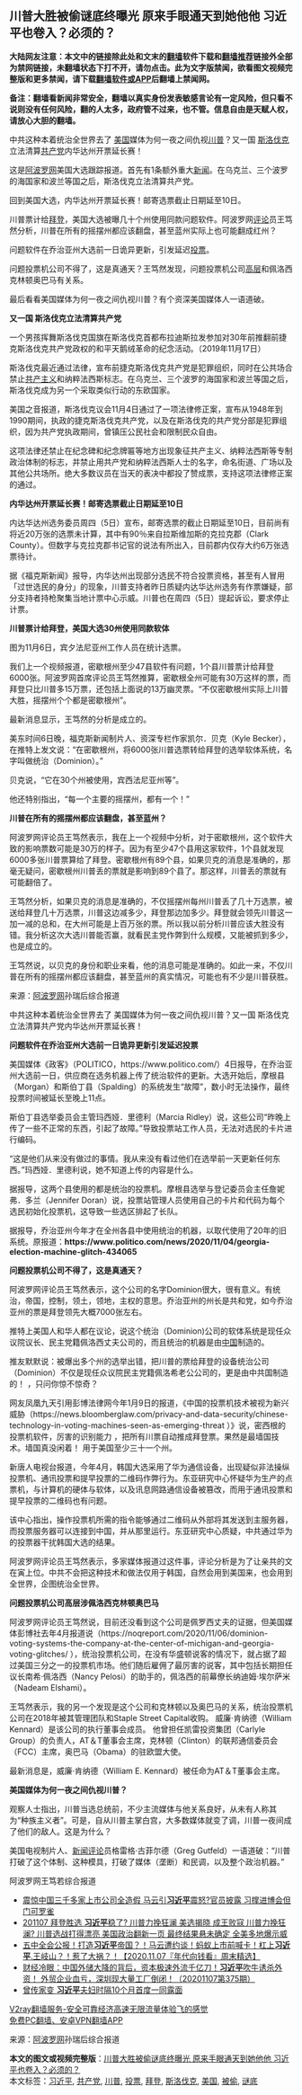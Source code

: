  <h2>川普大胜被偷谜底终曝光 原来手眼通天到她他他 习近平也卷入？必须的？</h2> <p class="notice"><b>大陆网友注意：本文中的链接除此处和文末的<a href="https://github.com/bannedbook/fanqiang" >翻墙</a>软件下载和<a href="https://github.com/killgcd/justmysocks/blob/master/README.md">翻墙推荐</a>链接外全部为禁网链接，未翻墙状态下打不开，请勿点击。此为文字版禁闻，欲看图文视频完整版和更多禁闻，请下载<a href="https://github.com/bannedbook/fanqiang">翻墙软件或APP</a>后翻墙上禁闻网。</p><p>备注：翻墙看新闻非常安全，翻墙以真实身份发表敏感言论有一定风险，但只看不说则没有任何风险，翻的人太多，政府管不过来，也不管。信息自由是天赋人权，请放心大胆的翻墙。</b></p>  <div class="entry"> <p id="summary">中共这种本着统治全世界去了 <a href="https://www.bannedbook.org/bnews/tag/%e7%be%8e%e5%9b%bd/" class="st_tag internal_tag" rel="tag" title="标签 美国 下的日志">美国</a>媒体为何一夜之间仇视<a href="https://www.bannedbook.org/bnews/tag/%e5%b7%9d%e6%99%ae/" class="st_tag internal_tag" rel="tag" title="标签 川普 下的日志">川普</a>？又一国 <a href="https://www.bannedbook.org/bnews/tag/%E6%96%AF%E6%B4%9B%E4%BC%90%E5%85%8B/" class="st_tag internal_tag" rel="tag" title="标签 斯洛伐克 下的日志">斯洛伐克</a>立法清算<a href="https://www.bannedbook.org/bnews/tag/%e5%85%b1%e4%ba%a7%e5%85%9a/" class="st_tag internal_tag" rel="tag" title="标签 共产党 下的日志">共产党</a>内华达州开票延长赛！</p> <p></p> <p>这是<span class='wp_keywordlink_affiliate'><a href="https://www.aboluowang.com/" title="阿波罗网" target="_blank">阿波罗网</a></span>美国大选跟踪报道。首先有1条额外重大<span class='wp_keywordlink_affiliate'><a href="https://www.bannedbook.org/" title="新闻">新闻</a></span>。在乌克兰、三个波罗的海国家和波兰等国之后，斯洛伐克立法清算共产党。</p> <p>回到美国大选，内华达州开票延长赛！邮寄选票截止日期延至10日。</p> <p>川普票计给<a href="https://www.bannedbook.org/bnews/tag/%e6%8b%9c%e7%99%bb/" class="st_tag internal_tag" rel="tag" title="标签 拜登 下的日志">拜登</a>，美国大选被曝几十个州使用同款问题软件。阿波罗网<span class='wp_keywordlink_affiliate'><a href="https://www.bannedbook.org/bnews/comments/" title="新闻评论" target="_blank">评论</a></span>员王笃然分析，川普在所有的摇摆州都应该翻盘，甚至蓝州实际上也可能翻成红州？</p> <p>问题软件在乔治亚州大选前一日诡异更新，引发延迟<a href="https://www.bannedbook.org/bnews/tag/%E6%8A%95%E7%A5%A8/" class="st_tag internal_tag" rel="tag" title="标签 投票 下的日志">投票</a>。</p> <p>问题投票机公司不得了，这是真通天？王笃然发现，问题投票机公司<span class='wp_keywordlink_affiliate'><a href="https://www.bannedbook.org/bnews/ccpdope/" title="中共高层内幕" target="_blank">高层</a></span>和佩洛西克林顿奥巴马有关系。</p> <p>最后看看美国媒体为何一夜之间仇视川普？有个资深美国媒体人一语道破。</p> <p><strong>又一国 斯洛伐克立法清算共产党</strong></p> <p></p> <p>一个男孩挥舞斯洛伐克国旗在斯洛伐克首都布拉迪斯拉发参加对30年前推翻前捷克斯洛伐克共产党政权的和平天鹅绒革命的纪念活动。（2019年11月17日）</p> <p>斯洛伐克最近通过法律，宣布前捷克斯洛伐克共产党是犯罪组织，同时在公共场合禁止<span class='wp_keywordlink'><a href="https://www.bannedbook.org/forum2/topic6177.html" title="《共产主义的终极目的》" target="_blank">共产主义</a></span>和纳粹法西斯标志。在乌克兰、三个波罗的海国家和波兰等国之后，斯洛伐克成为另一个采取类似行动的东欧国家。</p> <p>美国之音报道，斯洛伐克议会11月4日通过了一项法律修正案，宣布从1948年到1990期间，执政的捷克斯洛伐克共产党，以及在斯洛伐克的共产党分部是犯罪组织，因为共产党执政期间，曾镇压公民社会和限制民众自由。</p> <p>这项法律还禁止在纪念碑和纪念牌匾等地方出现象征共产主义、纳粹法西斯等专制政治体制的标志，并禁止用共产党和纳粹法西斯人士的名字，命名街道、广场以及其他公共场所。绝大多数议员在当天的表决中都投了赞成票，支持这项法律修正案的通过。</p>  <p><strong>内华达州开票延长赛！邮寄选票截止日期延至10日</strong></p> <p>内达华达州选务委员周四（5日）宣布，邮寄选票的截止日期延至10日，目前尚有将近20万张的选票未计算，其中有90％来自拉斯维加斯的克拉克郡（Clark County）。但数字与克拉克郡书记官的说法有所出入，目前郡内仅存大约6万张选票待计。</p> <p>据《福克斯新闻》报导，内华达州出现部分选民不符合投票资格，甚至有人冒用「过世选民的身分」的现象，川普支持者昨日质疑内达华达州选务有作票嫌疑，部分支持者持枪聚集当地计票中心示威。川普也在周四（5日）提起诉讼，要求停止计票。</p> <p><strong>川普票计给拜登，美国大选30州使用同款软体</strong></p> <p></p> <p>图为11月6日，宾夕法尼亚州工作人员在统计选票。</p> <p>我们上一个视频报道，密歇根州至少47县软件有问题，1个县川普票计给拜登6000张。阿波罗网首席评论员王笃然推算，密歇根全州可能有30万这样的票，而拜登只比川普多15万票，还包括上面说的13万幽灵票。&ldquo;不仅密歇根州实际上川普大胜，摇摆州个个都是密歇根州&rdquo;。</p> <p>最新消息显示，王笃然的分析是成立的。</p> <p>美东时间6日晚，福克斯新闻制片人、资深专栏作家凯尔．贝克（Kyle Becker），在推特上发文说：&ldquo;在密歇根州，将6000张川普选票转给拜登的选举软体系统，名字叫做统治（Dominion）。&rdquo;</p> <p>贝克说，&ldquo;它在30个州被使用，宾西法尼亚州等&rdquo;。</p> <p>他还特别指出，&ldquo;每一个主要的摇摆州，都有一个！&rdquo;</p> <p></p> <p><strong>川普在所有的摇摆州都应该翻盘，甚至蓝州？</strong></p> <p>阿波罗网评论员王笃然表示，我在上一个视频中分析，对于密歇根州，这个软件大致的影响票数可能是30万的样子。因为有至少47个县用这家软件，1个县就发现6000多张川普票算给了拜登。密歇根州有89个县，如果贝克的消息是准确的，那毫无疑问，密歇根州川普丢的票就是影响到89个县了。那这样，川普丢的票就有可能翻倍了。</p>  <p>王笃然分析，如果贝克的消息是准确的，不仅摇摆州每州川普丢了几十万选票，被送给拜登几十万选票，川普这边减多少，拜登那边加多少。拜登就会领先川普这一加一减的总和，在大州可能是上百万张的票。所以我以前分析川普应该大胜没有错。我分析这次大选川普能否赢，就看民主党作弊到什么规模，又能被抓到多少，也是成立的。</p> <p>王笃然说，以贝克的身份和职业来看，他的消息可能是准确的。如此一来，不仅川普在所有的摇摆州都应该翻盘，甚至蓝州的真实情况，可能也有不少是川普获胜。</p> <p> 来源：<a href="https://www.aboluowang.com/2020/1108/1520928.html" target="_blank">阿波罗网</a>孙瑞后综合报道 </p> <p id="summary">中共这种本着统治全世界去了 美国媒体为何一夜之间仇视川普？又一国 斯洛伐克立法清算共产党内华达州开票延长赛！</p> <p><strong>问题软件在乔治亚州大选前一日诡异更新引发延迟投票</strong></p> <p>美国媒体《政客》（POLITICO，https://www.politico.com/）4日报导，在乔治亚州大选前一日，供应商在选务机器上传了统治软件的更新。大选开始后，摩根县（Morgan）和斯伯丁县（Spalding）的系统发生&ldquo;故障&rdquo;，数小时无法操作，最终投票时间被延长至晚上11点。</p> <p>斯伯丁县选举委员会主管玛西娅．里德利（Marcia Ridley）说，这些公司&ldquo;昨晚上传了一些不正常的东西，引起了故障。&rdquo;导致投票站工作人员，无法对选民的卡片进行编码。</p> <p>&ldquo;这是他们从来没有做过的事情。我从来没有看过他们在选举前一天更新任何东西。&rdquo;玛西娅．里德利说，她不知道上传的内容是什么。</p> <p>据报导，这两个县使用的都是统治的投票机。摩根县选举与登记委员会主任詹妮弗．多兰（Jennifer Doran）说，投票站管理人员使用自己的卡片和代码为每个选民初始化投票机，这导致一些选区排起了长队。</p> <p>据报导，乔治亚州今年才在全州各县中使用统治的机器，以取代使用了20年的旧系统。原报道：<strong>https://www.politico.com/news/2020/11/04/georgia-election-machine-glitch-434065</strong></p> <p><strong>问题投票机公司不得了，这是真通天？</strong></p> <p>阿波罗网评论员王笃然表示，这个公司的名字Dominion很大，很有意义。有统治，帝国，控制，领土，领地，主权的意思。乔治亚州的州长是共和党，如今乔治亚州的票是拜登领先大概7000张左右。</p> <p>推特上美国人和华人都在议论，说这个统治（Dominion)公司的软体系统是现任众议院议长、民主党籍佩洛西丈夫公司的，而且统治的机器是由<span class='wp_keywordlink_affiliate'><a href="https://www.bannedbook.org/" title="中国" target="_blank">中国</a></span>制造的。</p> <p>推友默默说：被爆出多个州的选举出错，把川普的票给拜登的设备统治公司（Dominion）不仅是现任众议院民主党籍佩洛希老公公司的，更是由中共国制造的！ ，只问你惊不惊奇？</p>  <p>网友凤凰九天引用彭博法律网今年1月9日的报道，《中国的投票机技术被视为新兴威胁（https://news.bloomberglaw.com/privacy-and-data-security/chinese-technology-in-voting-machines-seen-as-emerging-threat ）》说，密西根的投票机软件，厉害的识别能力 ，把所有川票自动推成拜登票。果然是最墙国技术。墙国真没闲着！ 用于美国至少三十一个州。</p> <p>新唐人电视台报道，今年4月，韩国大选采用了华为通信设备，出现疑似非法操纵投票机、通讯投票和提早投票的二维码作弊行为。东亚研究中心怀疑华为生产的点票机，与计算机的硬体与软体，以及讯息网路通信设备被篡改，而用于通讯投票和提早投票的二维码也有问题。</p> <p>该中心指出，操作投票机所需的指令能够通过二维码从外部将其发送到主服务器，而投票服务器可以连接到中国，并从那里运行。东亚研究中心质疑，中共通过华为的投票器干扰韩国大选的结果。</p> <p>阿波罗网评论员王笃然表示，多家媒体报道过这件事，评论分析是为了让亲共的文在寅上位。中共不会把这种技术和做法仅用于韩国，自然会用到美国来，也会用到全世界，企图统治全世界。</p> <p><strong>问题投票机公司高层涉佩洛西</strong><strong>克林顿奥巴马</strong></p> <p>阿波罗网评论员王笃然说，目前还没看到这个公司是佩罗西丈夫的证据，但美国媒体彭博社去年4月报道说（https://noqreport.com/2020/11/06/dominion-voting-systems-the-company-at-the-center-of-michigan-and-georgia-voting-glitches/ ），统治投票机公司，在没有华盛顿说客的情况下，就占据了超过美国三分之一的投票机市场。他们随后雇佣了最厉害的说客，其中包括长期担任议长南希&middot;佩洛西（Nancy Pelosi）的助手的，佩洛西的前幕僚长纳迪姆&middot;埃尔萨米（Nadeam Elshami）。</p> <p>王笃然表示，我的另一个发现是这个公司和克林顿以及奥巴马的关系，统治投票机公司在2018年被其管理团队和Staple Street Capital收购。 威廉&middot;肯纳德（William Kennard）是该公司的执行董事会成员。 他曾担任凯雷投资集团（Carlyle Group）的负责人，AT＆T董事会主席，克林顿（Clinton）的联邦通信委员会（FCC）主席，奥巴马（Obama）的驻欧盟大使。</p> <p>最新消息是，威廉&middot;肯纳德（William E. Kennard）被任命为AT＆T董事会主席。</p> <p><strong>美国媒体为何一夜之间仇视川普？</strong></p> <p></p> <p>观察人士指出，川普当选总统前，不少主流媒体与他关系良好，从未有人称其为&ldquo;种族主义者&rdquo;。可是，自从川普主掌白宫，大多数媒体就变了调，川普一夜间成了他们的敌人。这是为什么？</p> <p>美国电视制片人、<span class='wp_keywordlink_affiliate'><a href="https://www.bannedbook.org/bnews/comments/" title="新闻评论" target="_blank">新闻评论</a></span>员格雷格&middot;古菲尔德（Greg Gutfeld）一语道破：&ldquo;川普打破了这个体制、这种模具，打破了媒体（垄断）和民调，以及整个政治机器。&rdquo;</p> <p>阿波罗网王笃若综合报道</p> <ul class='op-related-articles' title='相关阅读'> <li><a href='https://www.bannedbook.org/bnews/cnnews/20201108/1427506.html' target='_blank'>震惊中国三千多家上市公司全造假 马云引<b>习近平</b>震怒?官员披露 习撑进博会但门可罗雀</a></li> <li><a href='https://www.bannedbook.org/bnews/cbnews/20201107/1427394.html' target='_blank'>201107 拜登胜选 <b>习近平</b>稳了? 川普力挽狂澜 美选揭晓 成王败寇 川普力挽狂澜? 川普选战打得漂亮 美国政治翻新一页 最终结果悬未确定 全美多地爆示威</a></li> <li><a href='https://www.bannedbook.org/bnews/taiwannews/20201107/1427392.html' target='_blank'>五中全会公报！打造<b>习近平</b>帝国？！马云遭约谈！蚂蚁上市前喊卡！杠上<b>习近平</b>.王岐山？！惹了大祸？！【2020.11.07『年代向钱看』周末精选】</a></li> <li><a href='https://www.bannedbook.org/bnews/bannedvideo/20201107/1427358.html' target='_blank'>财经冷眼：中国外储大降的背后，资本极速外流千亿刀！<b>习近平</b>吹牛诱杀外资！ 外贸企业血亏，深圳现大量工厂倒闭！（20201107第375期）</a></li> <li><a href='https://www.bannedbook.org/bnews/comments/20201107/1427310.html' target='_blank'>曾传家变 <b>习近平</b>夫妇时隔10个月首度一同露面</a></li> </ul> <p class="texttj"> <a href="https://www.bannedbook.org/forum23/topic22702.html" target="_blank">V2ray翻墙服务-安全可靠经济高速无限流量体验飞的感觉</a><br/> <a href="https://github.com/bannedbook/fanqiang/wiki/%E7%A6%81%E9%97%BB%E7%BD%91%E5%AE%89%E5%8D%93%E7%BF%BB%E5%A2%99%E6%96%B0%E9%97%BBAPP" target="_blank">免费PC翻墙、安卓VPN翻墙APP</a></p><p> 来源：<a href="https://www.aboluowang.com/2020/1108/1520928.html" target="_blank">阿波罗网</a>孙瑞后综合报道 </p> <a name='sharetosocial'></a>       <div><b>本文的图文或视频完整版</b>：<a href='https://www.bannedbook.org/bnews/topimagenews/20201108/1427556.html'>川普大胜被偷谜底终曝光 原来手眼通天到她他他 习近平也卷入？必须的？</a></div>  </div><!--END ENTRY--> <div class="postfooter"> <div>本文标签：<a href="https://www.bannedbook.org/bnews/tag/%e4%b9%a0%e8%bf%91%e5%b9%b3/" rel="tag">习近平</a>, <a href="https://www.bannedbook.org/bnews/tag/%e5%85%b1%e4%ba%a7%e5%85%9a/" rel="tag">共产党</a>, <a href="https://www.bannedbook.org/bnews/tag/%e5%b7%9d%e6%99%ae/" rel="tag">川普</a>, <a href="https://www.bannedbook.org/bnews/tag/%E6%8A%95%E7%A5%A8/" rel="tag">投票</a>, <a href="https://www.bannedbook.org/bnews/tag/%e6%8b%9c%e7%99%bb/" rel="tag">拜登</a>, <a href="https://www.bannedbook.org/bnews/tag/%E6%96%AF%E6%B4%9B%E4%BC%90%E5%85%8B/" rel="tag">斯洛伐克</a>, <a href="https://www.bannedbook.org/bnews/tag/%e7%be%8e%e5%9b%bd/" rel="tag">美国</a>, <a href="https://www.bannedbook.org/bnews/tag/%E8%A2%AB%E5%81%B7/" rel="tag">被偷</a>, <a href="https://www.bannedbook.org/bnews/tag/%E8%B0%9C%E5%BA%95/" rel="tag">谜底</a></div>  </div><!--END POSTFOOTER--> 